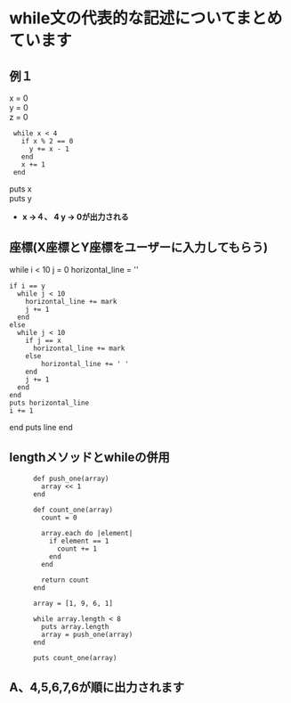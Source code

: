 # while文の代表的な記述についてまとめています

## 例１
x = 0  
y = 0  
z = 0  

     while x < 4  
       if x % 2 == 0  
         y += x - 1  
       end  
       x += 1  
     end  

puts x  
puts y  

- **x →４、   4 y → 0が出力される**

## 座標(X座標とY座標をユーザーに入力してもらう)
while i < 10
    j = 0
    horizontal_line = ''

    if i == y
      while j < 10
        horizontal_line += mark
        j += 1
      end
    else
      while j < 10
        if j == x
          horizontal_line += mark
        else
            horizontal_line += ' '
        end 
        j += 1
      end
    end
    puts horizontal_line
    i += 1
  end
  puts line
end

## lengthメソッドとwhileの併用

          def push_one(array)
            array << 1
          end
          
          def count_one(array)
            count = 0
          
            array.each do |element|
              if element == 1
                count += 1
              end
            end
          
            return count
          end
          
          array = [1, 9, 6, 1]
          
          while array.length < 8
            puts array.length
            array = push_one(array)
          end
          
          puts count_one(array)

## A、4,5,6,7,6が順に出力されます
